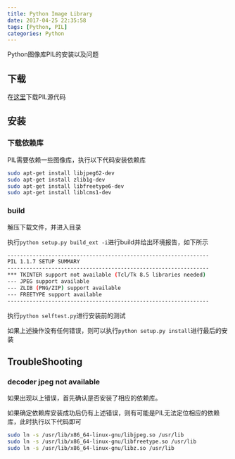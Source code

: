 ```yaml
---
title: Python Image Library
date: 2017-04-25 22:35:58
tags: [Python, PIL]
categories: Python
---
```


Python图像库PIL的安装以及问题
<!--more-->

## 下载

在[这里](http://www.pythonware.com/products/pil/)下载PIL源代码

## 安装

### 下载依赖库

PIL需要依赖一些图像库，执行以下代码安装依赖库

```bash
sudo apt-get install libjpeg62-dev
sudo apt-get install zlib1g-dev
sudo apt-get install libfreetype6-dev
sudo apt-get install liblcms1-dev
```

### build

解压下载文件，并进入目录

执行`python setup.py build_ext -i`进行build并给出环境报告，如下所示

```bash
----------------------------------------------------------------
PIL 1.1.7 SETUP SUMMARY
----------------------------------------------------------------
*** TKINTER support not available (Tcl/Tk 8.5 libraries needed)
--- JPEG support available
--- ZLIB (PNG/ZIP) support available
--- FREETYPE support available
----------------------------------------------------------------
```

执行`python selftest.py`进行安装前的测试

如果上述操作没有任何错误，则可以执行`python setup.py install`进行最后的安装

## TroubleShooting

### decoder jpeg not available

如果出现以上错误，首先确认是否安装了相应的依赖库。

如果确定依赖库安装成功后仍有上述错误，则有可能是PIL无法定位相应的依赖库，此时执行以下代码即可

```bash
sudo ln -s /usr/lib/x86_64-linux-gnu/libjpeg.so /usr/lib
sudo ln -s /usr/lib/x86_64-linux-gnu/libfreetype.so /usr/lib
sudo ln -s /usr/lib/x86_64-linux-gnu/libz.so /usr/lib
```